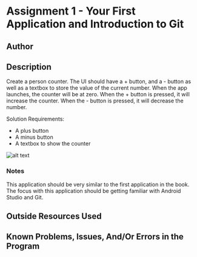 # Assignment 1 - Your First Application and Introduction to Git

## Author

## Description

Create a person counter. The UI should have a + button, and a - button as well as a textbox to store the value of the current number.
When the app launches, the counter will be at zero. When the + button is pressed, it will increase the counter. When the - button is pressed, it will decrease the number.

Solution Requirements:

* A plus button
* A minus button
* A textbox to show the counter

![alt text](http://barnesbrothers.homeserver.com/cis298/assignmentImages/assignment1.jpg "Application Layout")

### Notes

This application should be very similar to the first application in the book.
The focus with this application should be getting familiar with Android Studio and Git.

## Outside Resources Used

## Known Problems, Issues, And/Or Errors in the Program



